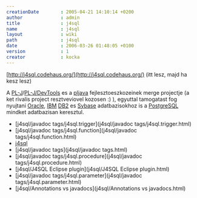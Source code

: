 ```yaml
---
creationDate        : 2005-04-21 14:10:14 +0200 
author              : admin 
title               : j4sql 
name                : j4sql 
layout              : wiki 
path                : j4sql 
date                : 2006-03-26 01:48:05 +0100 
version             : 1 
creator             : kocka 
---
```

[http://j4sql.codehaus.org/](http://j4sql.codehaus.org/)
(itt lesz, majd ha kesz lesz)

A [PL-J](PL-J.html)/[PL-J/DevTools](PL-J/DevTools.html) es a [pljava](pljava.html) fejlesztoeszkozeinek merge projectje (a ket rivalis project resztveviovel kozosen :) ), egyuttal tamogatast fog nyujtani [Oracle](Oracle.html), [IBM](IBM.html) [DB2](DB2.html) es [Sybase](Sybase.html) adatbazisokhoz is a [PostgreSQL](PostgreSQL.html) mindket adatbazisan keresztul.


-   [j4sql/javadoc tags/j4sql.trigger](j4sql/javadoc tags/j4sql.trigger.html)
-   [j4sql/javadoc tags/j4sql.function](j4sql/javadoc tags/j4sql.function.html)
-   [j4sql](j4sql.html)
-   [j4sql/javadoc tags](j4sql/javadoc tags.html)
-   [j4sql/javadoc tags/j4sql.procedure](j4sql/javadoc tags/j4sql.procedure.html)
-   [j4sql/J4SQL Eclipse plugin](j4sql/J4SQL Eclipse plugin.html)
-   [j4sql/javadoc tags/j4sql.parameter](j4sql/javadoc tags/j4sql.parameter.html)
-   [j4sql/Annotations vs javadocs](j4sql/Annotations vs javadocs.html)


